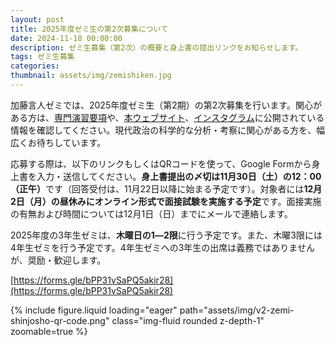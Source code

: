 ```yaml
---
layout: post
title: 2025年度ゼミ生の第2次募集について
date: 2024-11-18 00:00:00
description: ゼミ生募集（第2次）の概要と身上書の提出リンクをお知らせします。
tags: ゼミ生募集
categories: 
thumbnail: assets/img/zemishiken.jpg
---
```


加藤言人ゼミでは、2025年度ゼミ生（第2期）の第2次募集を行います。関心がある方は、[専門演習要項](https://github.com/gentokatozemi/gentokatozemi.github.io/blob/master/assets/pdf/gentokato_zemiyoko_2025.pdf)や、[本ウェブサイト](https://gentokatozemi.github.io)、[インスタグラム](https://www.instagram.com/g.katoseminar_2024)に公開されている情報を確認してください。現代政治の科学的な分析・考察に関心がある方を、幅広くお待ちしています。

応募する際は、以下のリンクもしくはQRコードを使って、Google Formから身上書を入力・送信してください。<b>身上書提出の〆切は11月30日（土）の12：00（正午）</b>です（回答受付は、11月22日以降に始まる予定です）。対象者には<b>12月2日（月）の昼休みにオンライン形式で面接試験を実施する予定</b>です。面接実施の有無および時間については12月1日（日）までにメールで連絡します。

2025年度の3年生ゼミは、<b>木曜日の1―2限</b>に行う予定です。また、木曜3限には4年生ゼミを行う予定です。4年生ゼミへの3年生の出席は義務ではありませんが、奨励・歓迎します。

[https://forms.gle/bPP31vSaPQ5akir28](https://forms.gle/bPP31vSaPQ5akir28)

<div class="row mt-3">
    <div class="col-sm mt-3 mt-md-0">
    </div>
    <div class="col-sm mt-3 mt-md-0">
        {% include figure.liquid loading="eager" path="assets/img/v2-zemi-shinjosho-qr-code.png" class="img-fluid rounded z-depth-1" zoomable=true %}
    </div>
    <div class="col-sm mt-3 mt-md-0">
    </div>
</div>